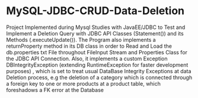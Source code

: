 # MySQL-JDBC-CRUD-Data-Deletion
Project Implemented during Mysql Studies with JavaEE/JDBC to Test and Implement a Deletion Query with JDBC API Classes (Statement()) and its Methods (.executeUpdate()). The Program also implements a returnProperty method in its DB class in order to Read and Load the db.properties txt File throughout FileInput Stream and Properties Class for the JDBC API Connection. Also, it implements  a custom Exception DBIntegrityException (extending RuntimeException for faster development purposes) , which is set to treat usual DataBase Integrity Exceptions at data Deletion process, e.g the deletion of a category which is connected through a foreign key to one or more products at a product table, which foreshadows a FK error at the Database
